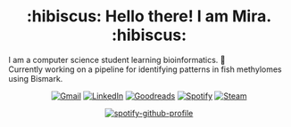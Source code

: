 <h1 align="center">
    :hibiscus: Hello there! I am Mira. :hibiscus:
</h1>

I am a computer science student learning bioinformatics. :dna:  
Currently working on a pipeline for identifying patterns in fish methylomes using Bismark.  

<div align="center">

[![Gmail](https://img.shields.io/badge/email-D14836?style=for-the-badge&logo=gmail&logoColor=white&link=mailto:mirarguelles@gmail.com)](mailto:mirarguelles@gmail.com)
[![LinkedIn](https://img.shields.io/badge/linkedin-%230077B5.svg?style=for-the-badge&logo=linkedin&logoColor=white)](https://www.linkedin.com/in/meruila/)
[![Goodreads](https://img.shields.io/badge/books-F3F1EA?style=for-the-badge&logo=goodreads&logoColor=372213)](https://goodreads.com/meruila)
[![Spotify](https://img.shields.io/badge/music-1ED760?style=for-the-badge&logo=spotify&logoColor=white)](https://open.spotify.com/user/mirarguelles?si=8ff478bf24a04fea)
[![Steam](https://img.shields.io/badge/games-%23000000.svg?style=for-the-badge&logo=steam&logoColor=white)](https://steamcommunity.com/id/tofumeow/)


[![spotify-github-profile](https://spotify-github-profile.vercel.app/api/view?uid=mirarguelles&cover_image=true&theme=novatorem&show_offline=false&background_color=121212&bar_color=53b14f&bar_color_cover=false)](https://spotify-github-profile.vercel.app/api/view?uid=mirarguelles&redirect=true)

</div>